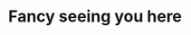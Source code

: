 <div align="center"><img src="https://raw.githubusercontent.com/chancestrickland/chancestrickland/main/static/spacer.png" width="1" height="40" alt="" /><h1>Fancy seeing you here</h1><img src="https://raw.githubusercontent.com/chancestrickland/chancestrickland/main/static/spacer.png" width="1" height="40" alt="" />
</div>